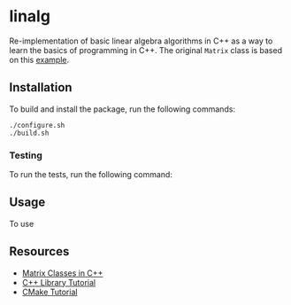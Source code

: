 # linalg

Re-implementation of basic linear algebra algorithms in C++ as a way to learn the basics of programming in C++. The original `Matrix` class is based on this [example](https://www.quantstart.com/articles/Matrix-Classes-in-C-The-Header-File/).

## Installation

To build and install the package, run the following commands:

```
./configure.sh
./build.sh
```

### Testing

To run the tests, run the following command:

## Usage

To use

## Resources

- [Matrix Classes in C++](https://www.quantstart.com/articles/Matrix-Classes-in-C-The-Header-File/)
- [C++ Library Tutorial](https://www.youtube.com/playlist?list=PLalVdRk2RC6q3Qa1Hsr5GQTgb6-UlOMRk)
- [CMake Tutorial](https://www.youtube.com/playlist?list=PLalVdRk2RC6o5GHu618ARWh0VO0bFlif4)